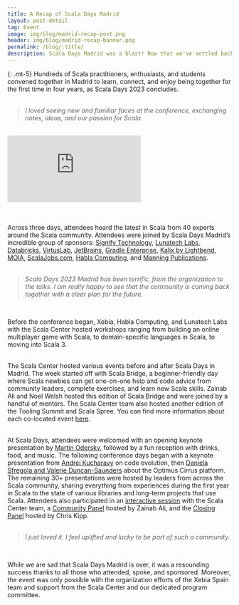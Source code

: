 ```yaml
---
title: A Recap of Scala Days Madrid
layout: post-detail
tag: Event
image: img/blog/madrid-recap-post.png
header: img/blog/madrid-recap-banner.png
permalink: /blog/:title/
description: Scala Days Madrid was a blast! Now that we've settled back in, here's a recap of all the fun and learning that took place.
---
```

{: .mt-5}
Hundreds of Scala practitioners, enthusiasts, and students convened together in Madrid to learn, connect, and enjoy being together for the first time in four years, as Scala Days 2023 concludes.
<br><br>

> *I loved seeing new and familiar faces at the conference, exchanging notes, ideas, and our passion for Scala.*
<br>
<div class="vimeo-full-width">
<iframe src="https://player.vimeo.com/video/864493151?badge=0&amp;autopause=0&amp;player_id=0&amp;app_id=58479" frameborder="0" allow="autoplay; fullscreen; picture-in-picture" title="Summary Scala Days 2023"></iframe>
</div>
<br>
<br>

Across three days, attendees heard the latest in Scala from 40 experts around the Scala community. Attendees were joined by Scala Days Madrid’s incredible group of sponsors: [Signify Technology](https://www.signifytechnology.com/), [Lunatech Labs](https://lunatech.com/), [Databricks](https://www.databricks.com/), [VirtusLab](https://www.virtuslab.com/), [JetBrains](https://www.jetbrains.com/), [Gradle Enterprise](https://gradle.org/), [Kalix by Lightbend](https://www.kalix.io/), [MOIA](https://www.moia.io/), [ScalaJobs.com](https://scalajobs.com/), [Habla Computing](https://hablapps.com/), and [Manning Publications](https://www.manning.com/).
<br><br>

> *Scala Days 2023 Madrid has been terrific, from the organization to the talks. I am really happy to see that the community is coming back together with a clear plan for the future.*
<br>

Before the conference began, Xebia, Habla Computing, and Lunatech Labs with the Scala Center hosted workshops ranging from building an online multiplayer game with Scala, to domain-specific languages in Scala, to moving into Scala 3. 
<br><br>

The Scala Center hosted various events before and after Scala Days in Madrid. The week started off with Scala Bridge, a beginner-friendly day where Scala newbies can get one-on-one help and code advice from community leaders, complete exercises, and learn new Scala skills. Zainab Ali and Noel Welsh hosted this edition of Scala Bridge and were joined by a handful of mentors. The Scala Center team also hosted another edition of the Tooling Summit and Scala Spree. You can find more information about each co-located event [here](https://www.scala-lang.org/blog/2023/08/02/scala-week.html).
<br><br>

At Scala Days, attendees were welcomed with an opening keynote presentation by [Martin Odersky](https://scaladays.org/madrid-2023/keynote-martin-odersky), followed by a fun reception with drinks, food, and music. The following conference days began with a keynote presentation from [Andrei Kucharavy](https://scaladays.org/madrid-2023/keynote-andrei-kucharavy) on code evolution, then [Daniela Sfregola and Valerie Duncan-Saunders](https://scaladays.org/madrid-2023/keynote3) about the Optimus Cirrus platform. The remaining 30+ presentations were hosted by leaders from across the Scala community, sharing everything from experiences during the first year in Scala to the state of various libraries and long-term projects that use Scala. Attendees also participated in an [interactive session](https://scaladays.org/madrid-2023/scala-center) with the Scala Center team, a [Community Panel](https://scaladays.org/madrid-2023/panel) hosted by Zainab Ali, and the [Closing Panel](https://scaladays.org/madrid-2023/closing-panel) hosted by Chris Kipp. 
<br><br>

> *I just loved it. I feel uplifted and lucky to be part of such a community.*
<br>

While we are sad that Scala Days Madrid is over, it was a resounding success thanks to all those who attended, spoke, and sponsored. Moreover, the event was only possible with the organization efforts of the Xebia Spain team and support from the Scala Center and our dedicated program committee.

